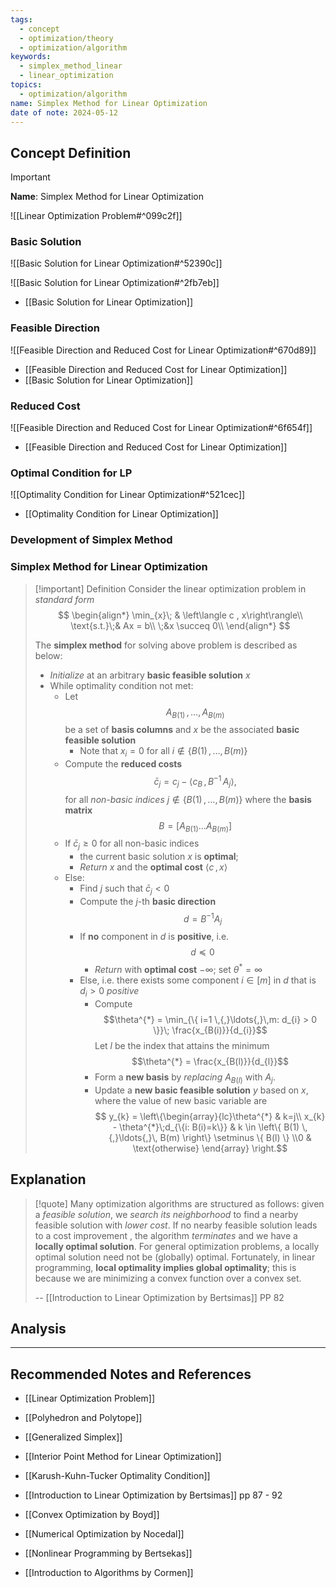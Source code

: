 ```yaml
---
tags:
  - concept
  - optimization/theory
  - optimization/algorithm
keywords:
  - simplex_method_linear
  - linear_optimization
topics:
  - optimization/algorithm
name: Simplex Method for Linear Optimization
date of note: 2024-05-12
---
```


## Concept Definition

>[!important]
>**Name**: Simplex Method for Linear Optimization

![[Linear Optimization Problem#^099c2f]]

### Basic Solution

![[Basic Solution for Linear Optimization#^52390c]]

![[Basic Solution for Linear Optimization#^2fb7eb]]

- [[Basic Solution for Linear Optimization]]

### Feasible Direction

![[Feasible Direction and Reduced Cost for Linear Optimization#^670d89]]

- [[Feasible Direction and Reduced Cost for Linear Optimization]]
- [[Basic Solution for Linear Optimization]]

### Reduced Cost

![[Feasible Direction and Reduced Cost for Linear Optimization#^6f654f]]

- [[Feasible Direction and Reduced Cost for Linear Optimization]]

### Optimal Condition for LP

![[Optimality Condition for Linear Optimization#^521cec]]

- [[Optimality Condition for Linear Optimization]]

### Development of Simplex Method




### Simplex Method for Linear Optimization

>[!important] Definition
>Consider the linear optimization problem in *standard form*
>$$
>\begin{align*}
>\min_{x}\; & \left\langle c ,  x\right\rangle\\
>\text{s.t.}\;& Ax = b\\
>\;&x \succeq 0\\
\end{align*}
>$$
>
>The **simplex method** for solving above problem is described as below:
>- *Initialize* at an arbitrary **basic feasible solution** $x$
>- While optimality condition not met:
>	- Let $$A_{B(1)} \,{,}\ldots{,}\,A_{B(m)}$$ be a set of **basis columns** and $x$ be the associated **basic feasible solution**
>		- Note that $x_{i} =0$ for all $i \not\in \{ B(1) \,{,}\ldots{,}\, B(m)\}$
>	- Compute the **reduced costs** $$\bar{c}_{j} = c_{j}  - \left\langle  c_{B}\,,\,B^{-1}\,A_{j} \right\rangle,$$ for all *non-basic indices* $j \not\in \{ B(1) \,{,}\ldots{,}\,B(m)\}$ where the **basis matrix** $$B = [A_{B(1)} . . . A_{B(m)}]$$
>	- If $\bar{c}_{j} \ge 0$ for all non-basic indices
>		- the current basic solution $x$ is **optimal**; 
>		- *Return* $x$ and the **optimal cost** $\left\langle  c\,,\,x    \right\rangle$
>	- Else:
>		- Find $j$ such that $\bar{c}_{j} < 0$
>		- Compute the $j$-th **basic direction** $$d = B^{-1}A_{j}$$
>		- If **no** component in $d$ is **positive**, i.e. $$d \preceq 0$$
>			- *Return* with **optimal cost** $-\infty$; set $\theta^{*} = \infty$
>		- Else, i.e. there exists some component $i\in [m]$ in $d$ that is $d_{i} >0$  *positive*
>			- Compute $$\theta^{*} = \min_{\{ i=1 \,{,}\ldots{,}\,m: d_{i} > 0 \}}\; \frac{x_{B(i)}}{d_{i}}$$ Let $l$ be the index that attains the minimum $$\theta^{*} = \frac{x_{B(l)}}{d_{l}}$$
>			- Form a **new basis** by *replacing* $A_{B(l)}$ with $A_{j}$.
>			- Update a **new basic feasible solution** $y$ based on $x$, where the value of new basic variable are $$ y_{k} = \left\{\begin{array}{lc}\theta^{*} & k=j\\ x_{k} - \theta^{*}\;d_{\{i: B(i)=k\}} & k \in \left\{ B(1) \,{,}\ldots{,}\, B(m) \right\}  \setminus \{ B(l) \} \\0 & \text{otherwise} \end{array} \right.$$




## Explanation


>[!quote]
>Many optimization algorithms are structured as follows: given a *feasible solution*, we *search its neighborhood* to find a nearby feasible solution with *lower cost*. If no nearby feasible solution leads to a cost improvement , the algorithm *terminates* and we have a **locally optimal solution**. For general optimization problems, a locally optimal solution need not be (globally) optimal. Fortunately, in linear programming, **local optimality implies global optimality**; this is because we are minimizing a convex function over a convex set.
>
>-- [[Introduction to Linear Optimization by Bertsimas]] PP 82

## Analysis




-----------
##  Recommended Notes and References

- [[Linear Optimization Problem]]
- [[Polyhedron and Polytope]]
- [[Generalized Simplex]]
- [[Interior Point Method for Linear Optimization]]

- [[Karush-Kuhn-Tucker Optimality Condition]]

- [[Introduction to Linear Optimization by Bertsimas]] pp 87 - 92
- [[Convex Optimization by Boyd]]
- [[Numerical Optimization by Nocedal]]
- [[Nonlinear Programming by Bertsekas]]
- [[Introduction to Algorithms by Cormen]]
